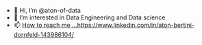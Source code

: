 - 👋 Hi, I’m @aton-of-data
- 👀 I’m interested in Data Engineering and Data science
- 📫 [How to reach me ...](https://www.linkedin.com/in/aton-bertini-dornfeld-143986104/)https://www.linkedin.com/in/aton-bertini-dornfeld-143986104/
